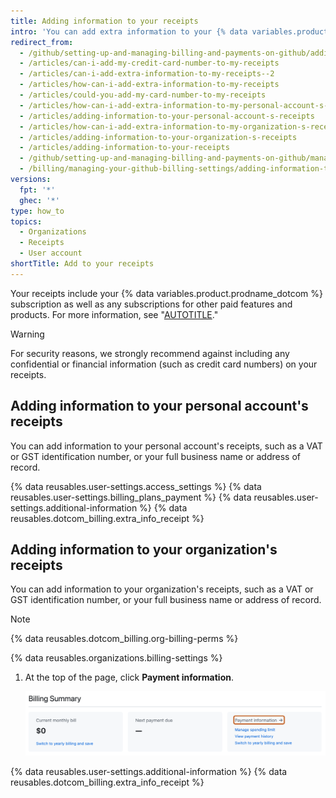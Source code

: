 ```yaml
---
title: Adding information to your receipts
intro: 'You can add extra information to your {% data variables.product.product_name %} receipts, such as tax or accounting information required by your company or country.'
redirect_from:
  - /github/setting-up-and-managing-billing-and-payments-on-github/adding-information-to-your-receipts
  - /articles/can-i-add-my-credit-card-number-to-my-receipts
  - /articles/can-i-add-extra-information-to-my-receipts--2
  - /articles/how-can-i-add-extra-information-to-my-receipts
  - /articles/could-you-add-my-card-number-to-my-receipts
  - /articles/how-can-i-add-extra-information-to-my-personal-account-s-receipts
  - /articles/adding-information-to-your-personal-account-s-receipts
  - /articles/how-can-i-add-extra-information-to-my-organization-s-receipts
  - /articles/adding-information-to-your-organization-s-receipts
  - /articles/adding-information-to-your-receipts
  - /github/setting-up-and-managing-billing-and-payments-on-github/managing-your-github-billing-settings/adding-information-to-your-receipts
  - /billing/managing-your-github-billing-settings/adding-information-to-your-receipts
versions:
  fpt: '*'
  ghec: '*'
type: how_to
topics:
  - Organizations
  - Receipts
  - User account
shortTitle: Add to your receipts
---
```


Your receipts include your {% data variables.product.prodname_dotcom %} subscription as well as any subscriptions for other paid features and products. For more information, see "[AUTOTITLE](/billing/managing-your-github-billing-settings/about-billing-on-github)."

> [!WARNING]
> For security reasons, we strongly recommend against including any confidential or financial information (such as credit card numbers) on your receipts.

## Adding information to your personal account's receipts

You can add information to your personal account's receipts, such as a VAT or GST identification number, or your full business name or address of record.

{% data reusables.user-settings.access_settings %}
{% data reusables.user-settings.billing_plans_payment %}
{% data reusables.user-settings.additional-information %}
{% data reusables.dotcom_billing.extra_info_receipt %}

## Adding information to your organization's receipts

You can add information to your organization's receipts, such as a VAT or GST identification number, or your full business name or address of record.

> [!NOTE]
> {% data reusables.dotcom_billing.org-billing-perms %}

{% data reusables.organizations.billing-settings %}
1. At the top of the page, click **Payment information**.

   ![Screenshot of the "Billing Summary" section of the settings page. A link, labeled "Payment information," is highlighted with an orange outline.](/assets/images/help/settings/payment-info-link.png)

{% data reusables.user-settings.additional-information %}
{% data reusables.dotcom_billing.extra_info_receipt %}
